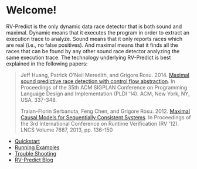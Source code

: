 # Welcome!

RV-Predict is the only dynamic data race detector that is both sound and maximal. Dynamic means that it executes the program in order to extract an execution trace to analyze. Sound means that it only reports races which are real (i.e., no false positives). And maximal means that it finds all the races that can be found by any other sound race detector analyzing the same execution trace. The technology underlying RV-Predict is best explained in the following papers:

> Jeff Huang, Patrick O'Neil Meredith, and Grigore Rosu. 2014. [Maximal sound predictive race detection with control flow abstraction](http://dx.doi.org/10.1145/2594291.2594315). In Proceedings of the 35th ACM SIGPLAN Conference on Programming Language Design and Implementation (PLDI '14). ACM, New York, NY, USA, 337-348.
>
> Traian-Florin Serbanuta, Feng Chen, and Grigore Rosu. 2012. [Maximal Causal Models for Sequentially Consistent Systems](http://dx.doi.org/10.1007/978-3-642-35632-2_16). In Proceedings of the 3rd International Conference on Runtime Verification (RV '12). LNCS Volume 7687, 2013, pp. 136-150

* [Quickstart](./quickstart.md)
* [Running Examples](./runningexamples.md)
* [Trouble Shooting](./troubleshooting.md)
* [RV-Predict Blog](https://runtimeverification.com/blog/category/rv-predict)